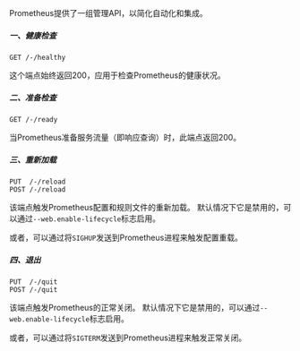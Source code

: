 Prometheus提供了一组管理API，以简化自动化和集成。

##### 一、健康检查
```
GET /-/healthy
```
这个端点始终返回200，应用于检查Prometheus的健康状况。

##### 二、准备检查
```
GET /-/ready
```
当Prometheus准备服务流量（即响应查询）时，此端点返回200。

##### 三、重新加载
```
PUT  /-/reload
POST /-/reload
```
该端点触发Prometheus配置和规则文件的重新加载。 默认情况下它是禁用的，可以通过`--web.enable-lifecycle`标志启用。

或者，可以通过将`SIGHUP`发送到Prometheus进程来触发配置重载。

##### 四、退出
```
PUT  /-/quit
POST /-/quit
```
该端点触发Prometheus的正常关闭。 默认情况下它是禁用的，可以通过`--web.enable-lifecycle`标志启用。

或者，可以通过将`SIGTERM`发送到Prometheus进程来触发正常关闭。